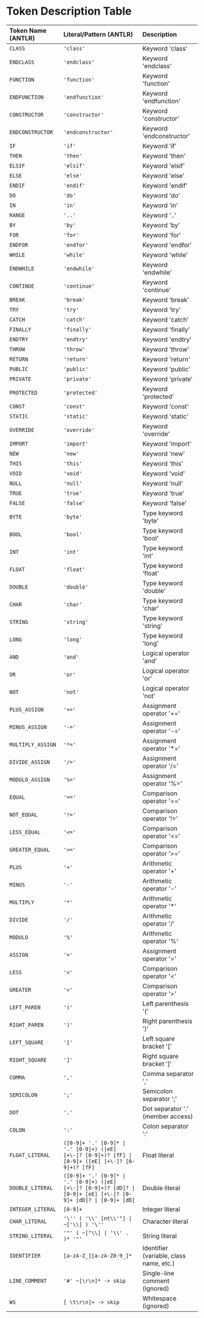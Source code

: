 # Token Description Table

| Token Name (ANTLR) | Literal/Pattern (ANTLR)                                                                                           | Description                             |
|:-------------------|:------------------------------------------------------------------------------------------------------------------|:----------------------------------------|
| `CLASS`            | `'class'`                                                                                                         | Keyword 'class'                         |
| `ENDCLASS`         | `'endclass'`                                                                                                      | Keyword 'endclass'                      |
| `FUNCTION`         | `'function'`                                                                                                      | Keyword 'function'                      |
| `ENDFUNCTION`      | `'endfunction'`                                                                                                   | Keyword 'endfunction'                   |
| `CONSTRUCTOR`      | `'constructor'`                                                                                                   | Keyword 'constructor'                   |
| `ENDCONSTRUCTOR`   | `'endconstructor'`                                                                                                | Keyword 'endconstructor'                |
| `IF`               | `'if'`                                                                                                            | Keyword 'if'                            |
| `THEN`             | `'then'`                                                                                                          | Keyword 'then'                          |
| `ELSIF`            | `'elsif'`                                                                                                         | Keyword 'elsif'                         |
| `ELSE`             | `'else'`                                                                                                          | Keyword 'else'                          |
| `ENDIF`            | `'endif'`                                                                                                         | Keyword 'endif'                         |
| `DO`               | `'do'`                                                                                                            | Keyword 'do'                            |
| `IN`               | `'in'`                                                                                                            | Keyword 'in'                            |
| `RANGE`            | `'..'`                                                                                                            | Keyword '..'                            |
| `BY`               | `'by'`                                                                                                            | Keyword 'by'                            |
| `FOR`              | `'for'`                                                                                                           | Keyword 'for'                           |
| `ENDFOR`           | `'endfor'`                                                                                                        | Keyword 'endfor'                        |
| `WHILE`            | `'while'`                                                                                                         | Keyword 'while'                         |
| `ENDWHILE`         | `'endwhile'`                                                                                                      | Keyword 'endwhile'                      |
| `CONTINUE`         | `'continue'`                                                                                                      | Keyword 'continue'                      |
| `BREAK`            | `'break'`                                                                                                         | Keyword 'break'                         |
| `TRY`              | `'try'`                                                                                                           | Keyword 'try'                           |
| `CATCH`            | `'catch'`                                                                                                         | Keyword 'catch'                         |
| `FINALLY`          | `'finally'`                                                                                                       | Keyword 'finally'                       |
| `ENDTRY`           | `'endtry'`                                                                                                        | Keyword 'endtry'                        |
| `THROW`            | `'throw'`                                                                                                         | Keyword 'throw'                         |
| `RETURN`           | `'return'`                                                                                                        | Keyword 'return'                        |
| `PUBLIC`           | `'public'`                                                                                                        | Keyword 'public'                        |
| `PRIVATE`          | `'private'`                                                                                                       | Keyword 'private'                       |
| `PROTECTED`        | `'protected'`                                                                                                     | Keyword 'protected'                     |
| `CONST`            | `'const'`                                                                                                         | Keyword 'const'                         |
| `STATIC`           | `'static'`                                                                                                        | Keyword 'static'                        |
| `OVERRIDE`         | `'override'`                                                                                                      | Keyword 'override'                      |
| `IMPORT`           | `'import'`                                                                                                        | Keyword 'import'                        |
| `NEW`              | `'new'`                                                                                                           | Keyword 'new'                           |
| `THIS`             | `'this'`                                                                                                          | Keyword 'this'                          |
| `VOID`             | `'void'`                                                                                                          | Keyword 'void'                          |
| `NULL`             | `'null'`                                                                                                          | Keyword 'null'                          |
| `TRUE`             | `'true'`                                                                                                          | Keyword 'true'                          |
| `FALSE`            | `'false'`                                                                                                         | Keyword 'false'                         |
| `BYTE`             | `'byte'`                                                                                                          | Type keyword 'byte'                     |
| `BOOL`             | `'bool'`                                                                                                          | Type keyword 'bool'                     |
| `INT`              | `'int'`                                                                                                           | Type keyword 'int'                      |
| `FLOAT`            | `'float'`                                                                                                         | Type keyword 'float'                    |
| `DOUBLE`           | `'double'`                                                                                                        | Type keyword 'double'                   |
| `CHAR`             | `'char'`                                                                                                          | Type keyword 'char'                     |
| `STRING`           | `'string'`                                                                                                        | Type keyword 'string'                   |
| `LONG`             | `'long'`                                                                                                          | Type keyword 'long'                     |
| `AND`              | `'and'`                                                                                                           | Logical operator 'and'                  |
| `OR`               | `'or'`                                                                                                            | Logical operator 'or'                   |
| `NOT`              | `'not'`                                                                                                           | Logical operator 'not'                  |
| `PLUS_ASSIGN`      | `'+='`                                                                                                            | Assignment operator '+='                |
| `MINUS_ASSIGN`     | `'-='`                                                                                                            | Assignment operator '-='                |
| `MULTIPLY_ASSIGN`  | `'*='`                                                                                                            | Assignment operator '*='                |
| `DIVIDE_ASSIGN`    | `'/='`                                                                                                            | Assignment operator '/='                |
| `MODULO_ASSIGN`    | `'%='`                                                                                                            | Assignment operator '%='                |
| `EQUAL`            | `'=='`                                                                                                            | Comparison operator '=='                |
| `NOT_EQUAL`        | `'!='`                                                                                                            | Comparison operator '!='                |
| `LESS_EQUAL`       | `'<='`                                                                                                            | Comparison operator '<='                |
| `GREATER_EQUAL`    | `'>='`                                                                                                            | Comparison operator '>='                |
| `PLUS`             | `'+'`                                                                                                             | Arithmetic operator '+'                 |
| `MINUS`            | `'-'`                                                                                                             | Arithmetic operator '-'                 |
| `MULTIPLY`         | `'*'`                                                                                                             | Arithmetic operator '*'                 |
| `DIVIDE`           | `'/'`                                                                                                             | Arithmetic operator '/'                 |
| `MODULO`           | `'%'`                                                                                                             | Arithmetic operator '%'                 |
| `ASSIGN`           | `'='`                                                                                                             | Assignment operator '='                 |
| `LESS`             | `'<'`                                                                                                             | Comparison operator '<'                 |
| `GREATER`          | `'>'`                                                                                                             | Comparison operator '>'                 |
| `LEFT_PAREN`       | `'('`                                                                                                             | Left parenthesis '('                    |
| `RIGHT_PAREN`      | `')'`                                                                                                             | Right parenthesis ')'                   |
| `LEFT_SQUARE`      | `'['`                                                                                                             | Left square bracket '['                 |
| `RIGHT_SQUARE`     | `']'`                                                                                                             | Right square bracket ']'                |
| `COMMA`            | `','`                                                                                                             | Comma separator ','                     |
| `SEMICOLON`        | `';'`                                                                                                             | Semicolon separator ';'                 |
| `DOT`              | `'.'`                                                                                                             | Dot separator '.' (member access)       |
| `COLON`            | `':'`                                                                                                             | Colon separator ':'                     |
| `FLOAT_LITERAL`    | `([0-9]+ '.' [0-9]* \| '.' [0-9]+) ([eE] [+\-]? [0-9]+)? [fF] \| [0-9]+ ([eE] [+\-]? [0-9]+)? [fF]`               | Float literal                           |
| `DOUBLE_LITERAL`   | `([0-9]+ '.' [0-9]* \| '.' [0-9]+) ([eE] [+\-]? [0-9]+)? [dD]? \| [0-9]+ [eE] [+\-]? [0-9]+ [dD]? \| [0-9]+ [dD]` | Double literal                          |
| `INTEGER_LITERAL`  | `[0-9]+`                                                                                                          | Integer literal                         |
| `CHAR_LITERAL`     | `'\'' ( '\\' [nt\\'"] \| ~['\\] ) '\''`                                                                           | Character literal                       |
| `STRING_LITERAL`   | `'"' ( ~["\\] \| '\\' . )* '"'`                                                                                   | String literal                          |
| `IDENTIFIER`       | `[a-zA-Z_][a-zA-Z0-9_]*`                                                                                          | Identifier (variable, class name, etc.) |
| `LINE_COMMENT`     | `'#' ~[\r\n]* -> skip`                                                                                            | Single-line comment (ignored)           |
| `WS`               | `[ \t\r\n]+ -> skip`                                                                                              | Whitespace (ignored)                    |
